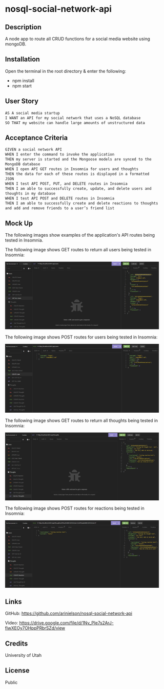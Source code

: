 # nosql-social-network-api

## Description

A node app to route all CRUD functions for a social media website using mongoDB.

## Installation

Open the terminal in the root directory & enter the following:

* npm install
* npm start

## User Story

```
AS A social media startup
I WANT an API for my social network that uses a NoSQL database
SO THAT my website can handle large amounts of unstructured data
```

## Acceptance Criteria

```
GIVEN a social network API
WHEN I enter the command to invoke the application
THEN my server is started and the Mongoose models are synced to the MongoDB database
WHEN I open API GET routes in Insomnia for users and thoughts
THEN the data for each of these routes is displayed in a formatted JSON
WHEN I test API POST, PUT, and DELETE routes in Insomnia
THEN I am able to successfully create, update, and delete users and thoughts in my database
WHEN I test API POST and DELETE routes in Insomnia
THEN I am able to successfully create and delete reactions to thoughts and add and remove friends to a user’s friend list
```

## Mock Up

The following images show examples of the application's API routes being tested in Insomnia.

The following image shows GET routes to return all users being tested in Insomnia:

![Demo image of GET routes to return all users and all thoughts being tested in Insomnia.](/assets/all-users-insomnia.jpg)

The following image shows POST routes for users being tested in Insomnia:

![Demo image that shows POST routes to create a single user being tested in Insomnia.](/assets/create-user-insomnia.jpg)

The following image shows GET routes to return all thoughts being tested in Insomnia:

![Demo image of GET routes to return all thoughts being tested in Insomnia.](/assets/all-thoughts-insomnia.jpg)

The following image shows POST routes for reactions being tested in Insomnia:

![Demo image that shows POST routes to create a reaction to a thought being tested in Insomnia.](/assets/create-reaction-insomnia.jpg)


## Links

GitHub: https://github.com/arinielson/nosql-social-network-api

Video: https://drive.google.com/file/d/1Nv_PIe7s2ArJ-fiwXEOy7OHppPRbrSZd/view

## Credits

University of Utah

## License

Public